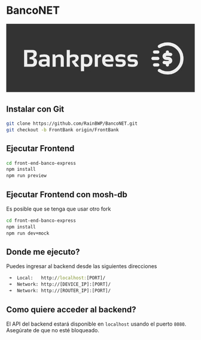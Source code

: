 # BancoNET

![BancoNET](image.webp)

## Instalar con Git
```bash
git clone https://github.com/RainBWP/BancoNET.git
git checkout -b FrontBank origin/FrontBank
```

## Ejecutar Frontend
```bash
cd front-end-banco-express
npm install
npm run preview
```

## Ejecutar Frontend con mosh-db
Es posible que se tenga que usar otro fork
```bash
cd front-end-banco-express
npm install
npm run dev+mock
```

## Donde me ejecuto?
Puedes ingresar al backend desde las siguientes direcciones
```cmd
 ➜  Local:   http://localhost:[PORT]/
 ➜  Network: http://[DEVICE_IP]:[PORT]/
 ➜  Network: http://[ROUTER_IP]:[PORT]/
```

## Como quiere acceder al backend?
El API del backend estará disponible en `localhost` usando el puerto `8080`. Asegúrate de que no esté bloqueado.